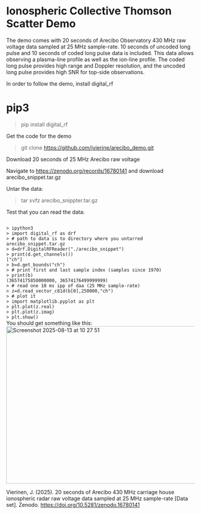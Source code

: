 # Ionospheric Collective Thomson Scatter Demo

The demo comes with 20 seconds of Arecibo Observatory 430 MHz raw voltage data sampled at 25 MHz sample-rate. 10 seconds of uncoded long pulse and 10 seconds of coded long pulse data is included. This data allows observing a plasma-line profile as well as the ion-line profile. The coded long pulse provides high range and Doppler resolution, and the uncoded long pulse provides high SNR for top-side observations.

In order to follow the demo, install digital_rf

# pip3
> pip install digital_rf

Get the code for the demo

> git clone https://github.com/jvierine/arecibo_demo.git

Download 20 seconds of 25 MHz Arecibo raw voltage

Navigate to https://zenodo.org/records/16780141 and download arecibo_snippet.tar.gz

Untar the data:

> tar xvfz arecibo_snippter.tar.gz

Test that you can read the data:

<code>
> ipython3 
> import digital_rf as drf
> # path to data is to directory where you untarred arecibo_snippet.tar.gz
> d=drf.DigitalRFReader("./arecibo_snippet")
> print(d.get_channels())
["ch"]
> b=d.get_bounds("ch")
> # print first and last sample index (samples since 1970)
> print(b)
(36574175850000000, 36574176499999999)
> # read one 10 ms ipp of daa (25 MHz sample-rate) 
> z=d.read_vector_c81d(b[0],250000,"ch")
> # plot it
> import matplotlib.pyplot as plt
> plt.plot(z.real)
> plt.plot(z.imag)
> plt.show()
</code>
You should get something like this:

<img width="584" height="421" alt="Screenshot 2025-08-13 at 10 27 51" src="https://github.com/user-attachments/assets/4854a6bd-ca5e-4af2-adee-5c69fb8f52e0" />


Vierinen, J. (2025). 20 seconds of Arecibo 430 MHz carriage house ionospheric radar raw voltage data sampled at 25 MHz sample-rate [Data set]. Zenodo. https://doi.org/10.5281/zenodo.16780141
